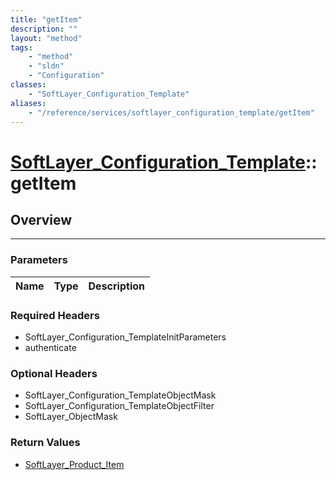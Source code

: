 ```yaml
---
title: "getItem"
description: ""
layout: "method"
tags:
    - "method"
    - "sldn"
    - "Configuration"
classes:
    - "SoftLayer_Configuration_Template"
aliases:
    - "/reference/services/softlayer_configuration_template/getItem"
---
```

# [SoftLayer_Configuration_Template](/reference/services/SoftLayer_Configuration_Template)::getItem





## Overview 


-----

### Parameters 
|Name | Type | Description |
| --- | --- | --- |


### Required Headers
* SoftLayer_Configuration_TemplateInitParameters
* authenticate


### Optional Headers
* SoftLayer_Configuration_TemplateObjectMask
* SoftLayer_Configuration_TemplateObjectFilter
* SoftLayer_ObjectMask

### Return Values
* <a href='/reference/datatypes/SoftLayer_Product_Item'>SoftLayer_Product_Item </a>




